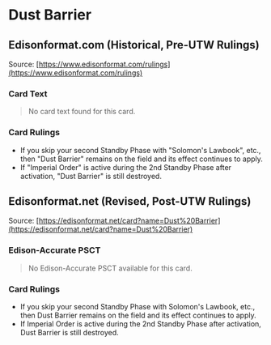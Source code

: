# Dust Barrier

## Edisonformat.com (Historical, Pre-UTW Rulings)

Source: [https://www.edisonformat.com/rulings](https://www.edisonformat.com/rulings)

### Card Text

> No card text found for this card.

### Card Rulings

*   If you skip your second Standby Phase with "Solomon's Lawbook", etc., then "Dust Barrier" remains on the field and its effect continues to apply.
*   If "Imperial Order" is active during the 2nd Standby Phase after activation, "Dust Barrier" is still destroyed.

## Edisonformat.net (Revised, Post-UTW Rulings)

Source: [https://edisonformat.net/card?name=Dust%20Barrier](https://edisonformat.net/card?name=Dust%20Barrier)

### Edison-Accurate PSCT

> No Edison-Accurate PSCT available for this card.

### Card Rulings

*   If you skip your second Standby Phase with Solomon's Lawbook, etc., then Dust Barrier remains on the field and its effect continues to apply.
*   If Imperial Order is active during the 2nd Standby Phase after activation, Dust Barrier is still destroyed.
            